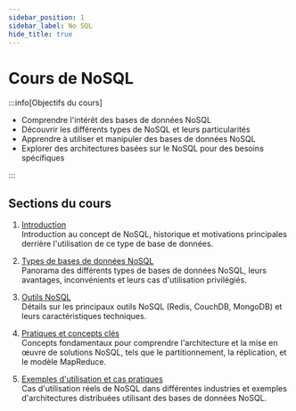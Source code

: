 ```yaml
---
sidebar_position: 1
sidebar_label: No SQL
hide_title: true
---
```


# Cours de NoSQL

:::info[Objectifs du cours]

- Comprendre l'intérêt des bases de données NoSQL
- Découvrir les différents types de NoSQL et leurs particularités
- Apprendre à utiliser et manipuler des bases de données NoSQL
- Explorer des architectures basées sur le NoSQL pour des besoins spécifiques

:::

## Sections du cours

1. [Introduction](./introduction.md)  
   Introduction au concept de NoSQL, historique et motivations principales derrière l'utilisation de ce type de base de données.

2. [Types de bases de données NoSQL](./types_bases_nosql.md)  
   Panorama des différents types de bases de données NoSQL, leurs avantages, inconvénients et leurs cas d'utilisation privilégiés.

3. [Outils NoSQL](./outils_nosql.md)  
   Détails sur les principaux outils NoSQL (Redis, CouchDB, MongoDB) et leurs caractéristiques techniques.

4. [Pratiques et concepts clés](./pratiques_nosql.md)  
   Concepts fondamentaux pour comprendre l'architecture et la mise en œuvre de solutions NoSQL, tels que le partitionnement, la réplication, et le modèle MapReduce.

5. [Exemples d'utilisation et cas pratiques](./exemples_utilisations.md)  
   Cas d'utilisation réels de NoSQL dans différentes industries et exemples d'architectures distribuées utilisant des bases de données NoSQL.
